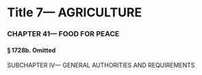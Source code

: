 
# Title 7— AGRICULTURE
### CHAPTER 41— FOOD FOR PEACE
#### § 1728b. Omitted

SUBCHAPTER IV— GENERAL AUTHORITIES AND REQUIREMENTS
